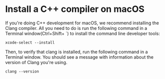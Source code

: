 <h1 data-loc-id="walkthrough.mac.install.compiler">Install a C++ compiler on macOS</h1>
<p data-loc-id="walkthrough.mac.text1">If you&#39;re doing C++ development for macOS, we recommend installing the Clang compiler. All you need to do is run the following command in a Terminal window(Ctrl+Shift+ `) to install the command line developer tools:</p>
<pre><code class="lang-bash">xcode-select --install</code></pre>
<p data-loc-id="walkthrough.mac.text2">Then, to verify that clang is installed, run the following command in a Terminal window. You should see a message with information about the version of Clang you&#39;re using.</p>
<pre><code class="lang-bash">clang --version</code></pre>
